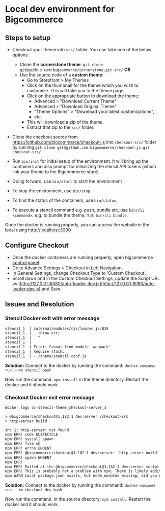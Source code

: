 # Local dev environment for Bigcommerce

## Steps to setup

- Checkout your theme into `src/` folder. You can take one of the below options:

  - Clone the **cornerstone theme**: `git clone git@github.com:bigcommerce/cornerstone.git src/` **OR**
  - Use the source code of a **custom theme**:
    - Go to Storefront > My Themes
    - Click on the thumbnail for the theme which you wish to customize. This will take you to the theme page.
    - Click on the appropriate button to download the theme:
      - Advanced > "Download Current Theme"
      - Advanced > "Download Original Theme"
      - "Theme Options" > "Download your latest customizations",
      - etc.
    - This will download a zip of the theme.
    - Extract that zip to the `src/` folder.
- Clone the checkout source from https://github.com/bigcommerce/checkout-js into `checkout-src/` folder by running `git clone git@github.com:bigcommerce/checkout-js.git checkout-src/`

- Run `bin/init` for initial setup of the environment. It will bring up the containers and also prompt for initializing the stencil API tokens (which link your theme to the Bigcommerce store)

- Going forward, use `bin/start` to start the environment
- To stop the environment, use `bin/stop`.
- To find the status of the containers, use `bin/status`.
- To execute a stencil command e.g. push, bundle etc, use `bin/cli <command>`. e.g. to bundle the theme, run: `bin/cli bundle`.

Once the docker is running properly, you can access the website in the local using [http://localhost:3000](http://localhost:3000)

## Configure Checkout

- Once the docker containers are running properly, open bigcommerce [control panel](https://login.bigcommerce.com)
- Go to Advance Settings > Checkout in Left Navigation.
- In General Settings, change Checkout Type to 'Custom Checkout'.
- Scroll down and in the Custom Checkout Settings, update the Script URL as [http://127.0.0.1:8080/auto-loader-dev.js](http://127.0.0.1:8080/auto-loader-dev.js) and Save

## Issues and Resolution

### Stencil Docker exit with error message

```txt
stencil_1  | internal/modules/cjs/loader.js:818
stencil_1  |   throw err;
stencil_1  |   ^
stencil_1  |
stencil_1  | Error: Cannot find module 'webpack'
stencil_1  | Require stack:
stencil_1  | - /theme/stencil.conf.js
```

**Solution:** Connect to the docker by running the command: `docker-compose run --rm stencil bash`

Now run the command: `npm install` in the theme directory. Restart the docker and it should work.

### Checkout Docker exit error message

```txt
docker logs bc-stencil-theme_checkout-server_1

> @bigcommerce/checkout@1.182.1 dev:server /checkout-src
> http-server build

sh: 1: http-server: not found
npm ERR! code ELIFECYCLE
npm ERR! syscall spawn
npm ERR! file sh
npm ERR! errno ENOENT
npm ERR! @bigcommerce/checkout@1.182.1 dev:server: `http-server build`
npm ERR! spawn ENOENT
npm ERR!
npm ERR! Failed at the @bigcommerce/checkout@1.182.1 dev:server script.
npm ERR! This is probably not a problem with npm. There is likely additional logging output above.
npm WARN Local package.json exists, but node_modules missing, did you mean to install?
```

**Solution:** Connect to the docker by running the command: `docker-compose run --rm checkout-dev bash`

Now run the command, in the source directory: `npm install`. Restart the docker and it should work.

